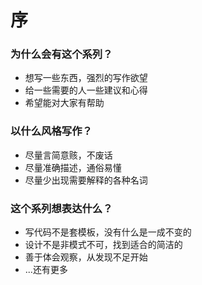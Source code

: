 # 序

### 为什么会有这个系列？

* 想写一些东西，强烈的写作欲望
* 给一些需要的人一些建议和心得
* 希望能对大家有帮助

### 以什么风格写作？

* 尽量言简意赅，不废话
* 尽量准确描述，通俗易懂
* 尽量少出现需要解释的各种名词

### 这个系列想表达什么？

* 写代码不是套模板，没有什么是一成不变的
* 设计不是非模式不可，找到适合的简洁的
* 善于体会观察，从发现不足开始
* ...还有更多



